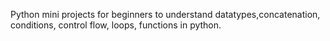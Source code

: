 Python mini projects for beginners to understand datatypes,concatenation, conditions, control flow, loops, functions in python.
